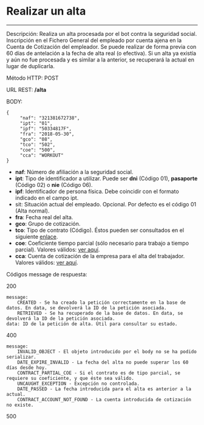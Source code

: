 # Realizar un alta
___

Descripción: Realiza un alta procesada por el bot contra la seguridad social. Inscripción en el Fichero General del empleado por cuenta ajena en la Cuenta de Cotización del empleador. 
             Se puede realizar de forma previa con 60 días de antelación a la fecha de alta real (o efectiva).
             Si un alta ya existía y aún no fue procesada y es similar a la anterior, se recuperará la actual en lugar de duplicarla.

Método HTTP: POST

URL REST: **/alta**

BODY: 

    {
         "naf": "321381672738",
         "ipt": "01",
         "ipf": "50334817F",
         "fra": "2018-05-30",
         "gco": "08",
         "tco": "502",
         "coe": "500",
         "cca": "WORKOUT"
    }

* **naf**: Número de afiliación a la seguridad social.
* **ipt**: Tipo de identificador a utilizar. Puede ser **dni** (Código 01), **pasaporte** (Código 02) o **nie** (Código 06).
* **ipf**: Identificador de persona física. Debe coincidir con el formato indicado en el campo ipt.
* sit: Situación actual del empleado. Opcional. Por defecto es el código 01 (Alta normal).
* **fra**: Fecha real del alta.
* **gco**: Grupo de cotización.
* **tco**: Tipo de contrato (Código). Éstos pueden ser consultados en el siguiente [enlace](../../data/data-contratos.json).
* **coe**: Coeficiente tiempo parcial (sólo necesario para trabajo a tiempo parcial). Valores válidos: [ver aquí](../../data/data-coeficientes.json).
* **cca**: Cuenta de cotización de la empresa para el alta del trabajador. Valores válidos: [ver aquí](../../data/data-cuentas-cotizacion.json).

Códigos message de respuesta:

200

    message: 
        CREATED - Se ha creado la petición correctamente en la base de datos. En data, se devolverá la ID de la petición asociada.
        RETRIEVED - Se ha recuperado de la base de datos. En data, se devolverá la ID de la petición asociada.
    data: ID de la petición de alta. Útil para consultar su estado.
	
	
400

	message:
	    INVALID_OBJECT - El objeto introducido por el body no se ha podido serializar.
        DATE_EXPIRE_INVALID - La fecha del alta no puede superar los 60 días desde hoy.
        CONTRACT_PARTIAL_COE - Si el contrato es de tipo parcial, se requiere su coeficiente, y que éste sea válido.
        UNCAUGHT_EXCEPTION - Excepción no controlada.
        DATE_PASSED - La fecha introducida para el alta es anterior a la actual.
        CONTRACT_ACCOUNT_NOT_FOUND - La cuenta introducida de cotización no existe.
	
500